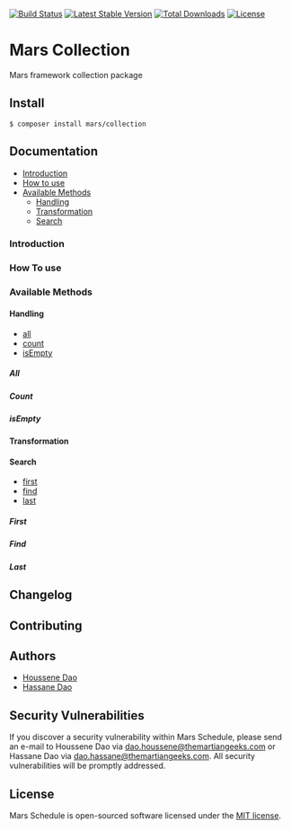 [![Build Status](https://travis-ci.org/marsphp/collection.svg?branch=master)](https://travis-ci.org/marsphp/collection) [![Latest Stable Version](https://poser.pugx.org/mars/collection/v/stable)](https://packagist.org/packages/mars/collection) [![Total Downloads](https://poser.pugx.org/mars/collection/downloads)](https://packagist.org/packages/mars/collection) [![License](https://poser.pugx.org/mars/collection/license)](https://packagist.org/packages/mars/collection)

# Mars Collection
Mars framework collection package

## Install

    $ composer install mars/collection

## Documentation

- [Introduction](#introduction)
- [How to use](#how-to-use)
- [Available Methods](#available-methods)
    - [Handling](#handling)
    - [Transformation](#transformation)
    - [Search](#search)

### Introduction

### How To use

### Available Methods

#### Handling
- [all](#all)
- [count](#count)
- [isEmpty](#isempty)

##### All
##### Count
##### isEmpty

#### Transformation

#### Search
- [first](#first)
- [find](#find)
- [last](#last)

##### First
##### Find
##### Last

## Changelog

## Contributing

## Authors

- [Houssene Dao](https://github.com/houssenedao)
- [Hassane Dao](httsp://github.com/hassanedao)

## Security Vulnerabilities

If you discover a security vulnerability within Mars Schedule, please send an e-mail to Houssene Dao via [dao.houssene@themartiangeeks.com](mailto:dao.houssene@themartiangeeks.com) or Hassane Dao via [dao.hassane@themartiangeeks.com](mailto:dao.hassane@themartiangeeks.com). All security vulnerabilities will be promptly addressed.

## License

Mars Schedule is open-sourced software licensed under the [MIT license](http://opensource.org/licenses/MIT).
